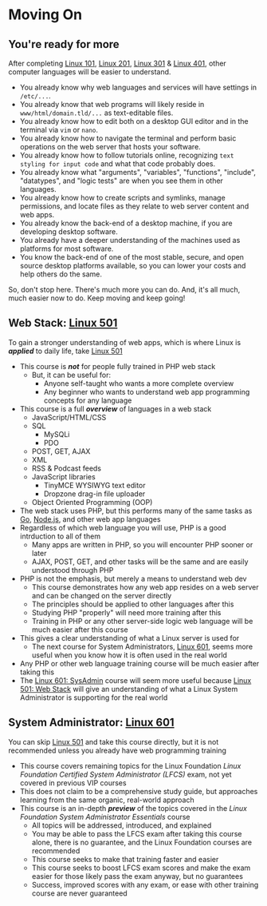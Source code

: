 # Moving On

## You're ready for more
After completing [Linux 101](https://github.com/inkVerb/VIP/blob/master/101/README.md), [Linux 201](https://github.com/inkVerb/VIP/blob/master/301/README.md), [Linux 301](https://github.com/inkVerb/VIP/blob/master/301/README.md) & [Linux 401](https://github.com/inkVerb/VIP/blob/master/401/README.md), other computer languages will be easier to understand.

- You already know why web languages and services will have settings in `/etc/...`.
- You already know that web programs will likely reside in `www/html/domain.tld/...` as text-editable files.
- You already know how to edit both on a desktop GUI editor and in the terminal via `vim` or `nano`.
- You already know how to navigate the terminal and perform basic operations on the web server that hosts your software.
- You already know how to follow tutorials online, recognizing `text styling for input code` and what that code probably does.
- You already know what "arguments", "variables", "functions", "include", "datatypes", and "logic tests" are when you see them in other languages.
- You already know how to create scripts and symlinks, manage permissions, and locate files as they relate to web server content and web apps.
- You already know the back-end of a desktop machine, if you are developing desktop software.
- You already have a deeper understanding of the machines used as platforms for most software.
- You know the back-end of one of the most stable, secure, and open source desktop platforms available, so you can lower your costs and help others do the same.

So, don't stop here. There's much more you can do. And, it's all much, much easier now to do. Keep moving and keep going!

## Web Stack: [Linux 501](https://github.com/inkVerb/VIP/blob/master/501/README.md)
To gain a stronger understanding of web apps, which is where Linux is ***applied*** to daily life, take [Linux 501](https://github.com/inkVerb/VIP/blob/master/501/README.md)

- This course is ***not*** for people fully trained in PHP web stack
  - But, it can be useful for:
    - Anyone self-taught who wants a more complete overview
    - Any beginner who wants to understand web app programming concepts for any language
- This course is a full ***overview*** of languages in a web stack
  - JavaScript/HTML/CSS
  - SQL
    - MySQLi
    - PDO
  - POST, GET, AJAX
  - XML
  - RSS & Podcast feeds
  - JavaScript libraries
    - TinyMCE WYSIWYG text editor
    - Dropzone drag-in file uploader
  - Object Oriented Programming (OOP)
- The web stack uses PHP, but this performs many of the same tasks as [Go](https://go.dev), [Node.js](https://nodejs.org), and other web app languages
- Regardless of which web language you will use, PHP is a good intrduction to all of them
  - Many apps are written in PHP, so you will encounter PHP sooner or later
  - AJAX, POST, GET, and other tasks will be the same and are easily understood through PHP
- PHP is not the emphasis, but merely a means to understand web dev
  - This course demonstrates how any web app resides on a web server and can be changed on the server directly
  - The principles should be applied to other languages after this
  - Studying PHP "properly" will need more training after this
  - Training in PHP or any other server-side logic web language will be much easier after this course
- This gives a clear understanding of what a Linux server is used for
  - The next course for System Administrators, [Linux 601](https://github.com/inkVerb/VIP/blob/master/601/README.md), seems more useful when you know how it is often used in the real world
- Any PHP or other web language training course will be much easier after taking this
- The [Linux 601: SysAdmin](https://github.com/inkVerb/VIP/blob/master/601/README.md) course will seem more useful because [Linux 501: Web Stack](https://github.com/inkVerb/VIP/blob/master/501/README.md) will give an understanding of what a Linux System Administrator is supporting for the real world

## System Administrator: [Linux 601](https://github.com/inkVerb/VIP/blob/master/601/README.md)
You can skip [Linux 501](https://github.com/inkVerb/VIP/blob/master/501/README.md) and take this course directly, but it is not recommended unless you already have web programming training

- This course covers remaining topics for the Linux Foundation *Linux Foundation Certified System Administrator (LFCS)* exam, not yet covered in previous VIP courses
- This does not claim to be a comprehensive study guide, but approaches learning from the same organic, real-world approach
- This course is an in-depth ***preview*** of the topics covered in the *Linux Foundation System Administrator Essentials* course
  - All topics will be addressed, introduced, and explained
  - You may be able to pass the LFCS exam after taking this course alone, there is no guarantee, and the Linux Foundation courses are recommended
  - This course seeks to make that training faster and easier
  - This course seeks to boost LFCS exam scores and make the exam easier for those likely pass the exam anyway, but no guarantees
  - Success, improved scores with any exam, or ease with other training course are never guaranteed
